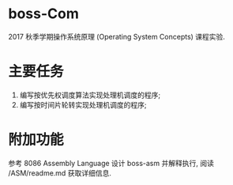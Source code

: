 # boss-Com
2017 秋季学期操作系统原理 (Operating System Concepts) 课程实验.

# 主要任务
1. 编写按优先权调度算法实现处理机调度的程序;
2. 编写按时间片轮转实现处理机调度的程序;

# 附加功能
参考 8086 Assembly Language 设计 boss-asm 并解释执行, 阅读 /ASM/readme.md 获取详细信息.

